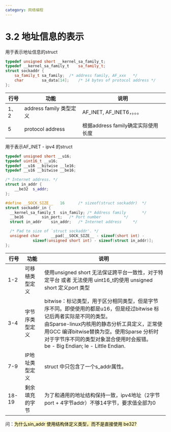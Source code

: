 ```yaml
---
category: 网络编程
---
```

# 3.2 地址信息的表示
用于表示地址信息的struct
``` cpp title="linux-6.1.4\tools\perf\trace\beauty\sockaddr.c"
typedef unsigned short __kernel_sa_family_t;
typedef __kernel_sa_family_t	sa_family_t;
struct sockaddr {
	sa_family_t	sa_family;	/* address family, AF_xxx	*/
	char		sa_data[14];	/* 14 bytes of protocol address	*/
};
```

| 行号  | 功能                  | 说明                       |
| --- | ------------------- | ------------------------ |
| 1、2 | address family 类型定义 | AF_INET, AF_INET6，。。。    |
| 5   | protocol address    | 根据address family确定实际使用长度 |

用于表示AF_INET - ipv4 的struct
``` cpp title="linux-6.1.4\tools\include\uapi\linux\in.h"
typedef unsigned short __u16;
typedef uint16_t __u16;
typedef __u16 __bitwise __le16;
typedef __u16 __bitwise __be16;

/* Internet address. */
struct in_addr {
	__be32	s_addr;
};

#define __SOCK_SIZE__	16		/* sizeof(struct sockaddr)	*/
struct sockaddr_in {
  __kernel_sa_family_t	sin_family;	/* Address family		*/
  __be16		sin_port;	/* Port number			*/
  struct in_addr	sin_addr;	/* Internet address		*/

  /* Pad to size of `struct sockaddr'. */
  unsigned char		__pad[__SOCK_SIZE__ - sizeof(short int) -
			sizeof(unsigned short int) - sizeof(struct in_addr)];
};
```

| 行号    | 功能       | 说明                                                                                                                                                                                               |
| ----- | -------- | ------------------------------------------------------------------------------------------------------------------------------------------------------------------------------------------------ |
| 1-2   | 可移植类型定义  | 使用unsigned short 无法保证跨平台一致性，对于特定平台 或者 无法使用 uint16_t的使用 unsigned short 定义port 类型                                                                                                                  |
| 3-4   | 字节序类型定义  | bitwise：标记类型，用于区分相同类型，但是字节序不同。即使使用的都是u16，但是经过bitwise 标记后两者实际是不同的类型。<br>由Sparse-linux内核用的静态分析工具定义，正常使用GCC 编译bitwise替换为空。使用Sparse 分析时对于字节序不同的类型对象混合使用时会报错。<br>be - Big Endian; le - Little Endian. |
| 7-9   | IP地址类型定义 | struct 中只包含了一个s_addr属性。                                                                                                                                                                          |
| 18-19 | 剩余填充的字节  | 为了和通用的地址结构保持一致，ipv4地址（2字节port + 4字节addr）不够14字节，要求值全部为0                                                                                                                                           |

问：<mark style="background: #FFF3A3A6;">为什么sin_addr 使用结构体定义类型，而不是直接使用 be32?</mark>
